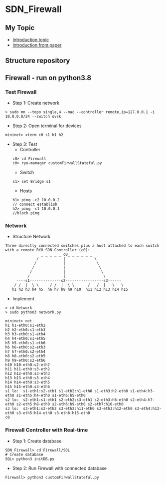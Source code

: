 SDN_Firewall
============
## My Topic
* [Introduction topic](https://github.com/HODUCVU/SDN_Firewall/blob/main/Documents/Project's_Introduction.pdf)
* [Introduction from paper](/Documents/2015-IDP-OpenFlow-Firewall.pdf)
## Structure repository

## Firewall - run on python3.8
### Test Firewall
* Step 1: Create network 
```
> sudo mn --topo single,4 --mac --controller remote,ip=127.0.0.1 -i 10.0.0.0/24 --switch ovsk
```
* Step 2: Open terminal for devices 
```
mininet> xterm c0 s1 h1 h2
```
* Step 3: Test
  * Controller
  ```
  c0> cd Firewall
  c0> ryu-manager customFirwallStateful.py
  ```
  * Switch 
  ```
  s1> set Bridge s1
  ```
  * Hosts
  ```
  h1> ping -c2 10.0.0.2 
  // connect establish
  h2> ping -c1 10.0.0.1 
  //block ping
  ```
### Network 
* Structure Network
```
Three directly connected switches plus a host attached to each switch 
with a remote RYU SDN Controller (c0):
                _ _ _ _ _ c0_ _ _ _ _ _
              /           |             \
             /            |              \
            /             |               \
           /              |                \
          /               |                 \
     ----s1--------------s2-----------------s3------
    / /  |  \ \     / /  |  \ \      /   /  |   \   \
   h1 h2 h3 h4 h5  h6 h7 h8 h9 h10  h11 h12 h13 h14 h15
```
* Implement
```
> cd Network 
> sudo python3 network.py

mininet> net
h1 h1-eth0:s1-eth2
h2 h2-eth0:s1-eth3
h3 h3-eth0:s1-eth4
h4 h4-eth0:s1-eth5
h5 h5-eth0:s1-eth6
h6 h6-eth0:s2-eth3
h7 h7-eth0:s2-eth4
h8 h8-eth0:s2-eth5
h9 h9-eth0:s2-eth6
h10 h10-eth0:s2-eth7
h11 h11-eth0:s3-eth2
h12 h12-eth0:s3-eth3
h13 h13-eth0:s3-eth4
h14 h14-eth0:s3-eth5
h15 h15-eth0:s3-eth6
s1 lo:  s1-eth1:s2-eth1 s1-eth2:h1-eth0 s1-eth3:h2-eth0 s1-eth4:h3-eth0 s1-eth5:h4-eth0 s1-eth6:h5-eth0
s2 lo:  s2-eth1:s1-eth1 s2-eth2:s3-eth1 s2-eth3:h6-eth0 s2-eth4:h7-eth0 s2-eth5:h8-eth0 s2-eth6:h9-eth0 s2-eth7:h10-eth0
s3 lo:  s3-eth1:s2-eth2 s3-eth2:h11-eth0 s3-eth3:h12-eth0 s3-eth4:h13-eth0 s3-eth5:h14-eth0 s3-eth6:h15-eth0
c0
```
### Firewall Controller with Real-time
* Step 1: Create database
```
SDN_Firewall> cd Firewall/SQL
# Create database
SQL> python3 initDB.py
```
* Step 2: Run Firewall with connected database
```
Firewall> python3 customFirwallStateful.py
```
